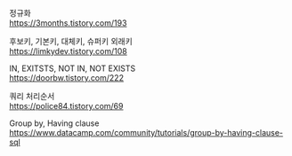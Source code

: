 
정규화  
https://3months.tistory.com/193

후보키, 기본키, 대체키, 슈퍼키 외래키  
https://limkydev.tistory.com/108

IN, EXITSTS, NOT IN, NOT EXISTS  
https://doorbw.tistory.com/222

쿼리 처리순서  
https://police84.tistory.com/69

Group by, Having clause   
https://www.datacamp.com/community/tutorials/group-by-having-clause-sql
